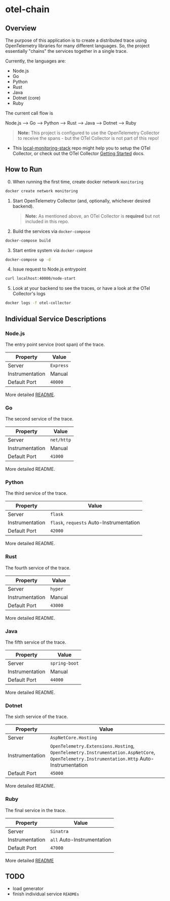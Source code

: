 # otel-chain
## Overview

The purpose of this application is to create a distributed trace using OpenTelemetry libraries for many different languages.  So, the project essentially "chains" the services together in a single trace.

Currently, the languages are:
- Node.js
- Go
- Python
- Rust
- Java
- Dotnet (core)
- Ruby

The current call flow is

Node.js --> Go --> Python --> Rust --> Java --> Dotnet --> Ruby

   > __Note:__  This project is configured to use the OpenTelemetry Collector to receive the spans - but the OTel Collector is not part of this repo!
   - This [local-monitoring-stack](https://github.com/kyle-lt/local-monitoring-stack) repo might help you to setup the OTel Collector, or check out the OTel Collector [Getting Started](https://opentelemetry.io/docs/collector/getting-started/) docs.

## How to Run

0. When running the first time, create docker network `monitoring`
```bash
docker create network monitoring
```

1. Start OpenTelemetry Collector (and, optionally, whichever desired backend).

   > __Note:__  As mentioned above, an OTel Collector is **required** but not included in this repo.

2. Build the services via `docker-compose`
```bash
docker-compose build
```

3. Start entire system via `docker-compose`
```bash
docker-compose up -d
```

4. Issue request to Node.js entrypoint
```bash
curl localhost:40000/node-start
```

5. Look at your backend to see the traces, or have a look at the OTel Collector's logs
```bash
docker logs -f otel-collector
```

## Individual Service Descriptions

### Node.js

The entry point service (root span) of the trace.

| Property | Value |
| ------ | ------- |
| Server | `Express` |
| Instrumentation | Manual |
| Default Port | `40000` | 

More detailed [README](/node/README.md).

### Go

The second service of the trace.

| Property | Value |
| ------ | ------- |
| Server | `net/http` |
| Instrumentation | Manual |
| Default Port | `41000` |

More detailed README.

### Python

The third service of the trace.

| Property | Value |
| ------ | ------- |
| Server | `flask` |
| Instrumentation | `flask`, `requests` Auto-Instrumentation |
| Default Port | `42000`|

More detailed README.

### Rust

The fourth service of the trace.

| Property | Value |
| ------ | ------- |
| Server | `hyper` |
| Instrumentation | Manual |
| Default Port | `43000` |

More detailed README.

### Java

The fifth service of the trace.

| Property | Value |
| ------ | ------- |
| Server | `spring-boot` |
| Instrumentation | Manual |
| Default Port | `44000` |

More detailed README.

### Dotnet

The sixth service of the trace.

| Property | Value |
| ------ | ------- |
| Server | `AspNetCore.Hosting` |
| Instrumentation | `OpenTelemetry.Extensions.Hosting`, `OpenTelemetry.Instrumentation.AspNetCore`, `OpenTelemetry.Instrumentation.Http` Auto-Instrumentation |
| Default Port | `45000` |

More detailed README.

### Ruby

The final service in the trace.

| Property | Value |
| ------ | ------- |
| Server | `Sinatra` |
| Instrumentation | `all` Auto-Instrumentation |
| Default Port | `47000` |


More detailed [README](/ruby/README.md)

## TODO

- load generator
- finish individual service `READMEs`